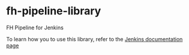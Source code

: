 # fh-pipeline-library
FH Pipeline for Jenkins

To learn how you to use this library, refer to the [Jenkins documentation page](https://jenkins.io/doc/book/pipeline/shared-libraries/#using-libraries)
